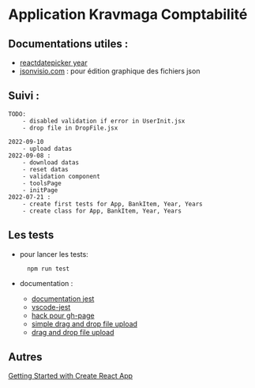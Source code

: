 # Application Kravmaga Comptabilité

## Documentations utiles :

* [reactdatepicker year](https://reactdatepicker.com/#example-year-picker)
* [jsonvisio.com](https://jsonvisio.com/editor) : pour édition graphique des fichiers json

## Suivi :
    TODO:
        - disabled validation if error in UserInit.jsx
        - drop file in DropFile.jsx

    2022-09-10
        - upload datas
    2022-09-08 :
        - download datas
        - reset datas
        - validation component
        - toolsPage
        - initPage
    2022-07-21 : 
        - create first tests for App, BankItem, Year, Years
        - create class for App, BankItem, Year, Years
    
        


## Les tests

* pour lancer les tests: 

        npm run test

* documentation :

    * [documentation jest](https://jestjs.io/fr/)
    * [vscode-jest](https://github.com/jest-community/vscode-jest#getting-started)
    * [hack pour gh-page](https://github.com/rafgraph/spa-github-pages)
    * [simple drag and drop file upload](https://codepen.io/dcode-software/pen/xxwpLQo?editors=0010)
    * [drag and drop file upload](https://codepen.io/joezimjs/pen/yPWQbd?editors=0010)

## Autres

[Getting Started with Create React App](/react-app-readme.md)





